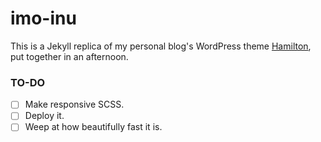 # imo-inu

This is a Jekyll replica of my personal blog's WordPress theme [Hamilton](https://github.com/leefreemanxyz/hamilton), put together in an afternoon.

### TO-DO

- [ ] Make responsive SCSS.
- [ ] Deploy it.
- [ ] Weep at how beautifully fast it is.
